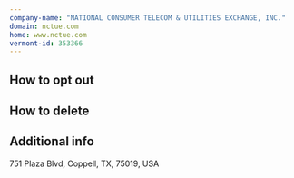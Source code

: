 ```yaml
---
company-name: "NATIONAL CONSUMER TELECOM & UTILITIES EXCHANGE, INC."
domain: nctue.com
home: www.nctue.com
vermont-id: 353366
---
```

## How to opt out




## How to delete




## Additional info




751 Plaza Blvd, Coppell, TX, 75019, USA













